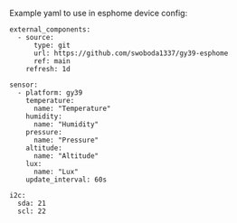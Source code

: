 Example yaml to use in esphome device config:

    external_components:
      - source:
          type: git
          url: https://github.com/swoboda1337/gy39-esphome
          ref: main
        refresh: 1d

    sensor:
      - platform: gy39
        temperature:
          name: "Temperature"
        humidity:
          name: "Humidity"
        pressure:
          name: "Pressure"
        altitude:
          name: "Altitude"
        lux:
          name: "Lux"
        update_interval: 60s

    i2c:
      sda: 21
      scl: 22


